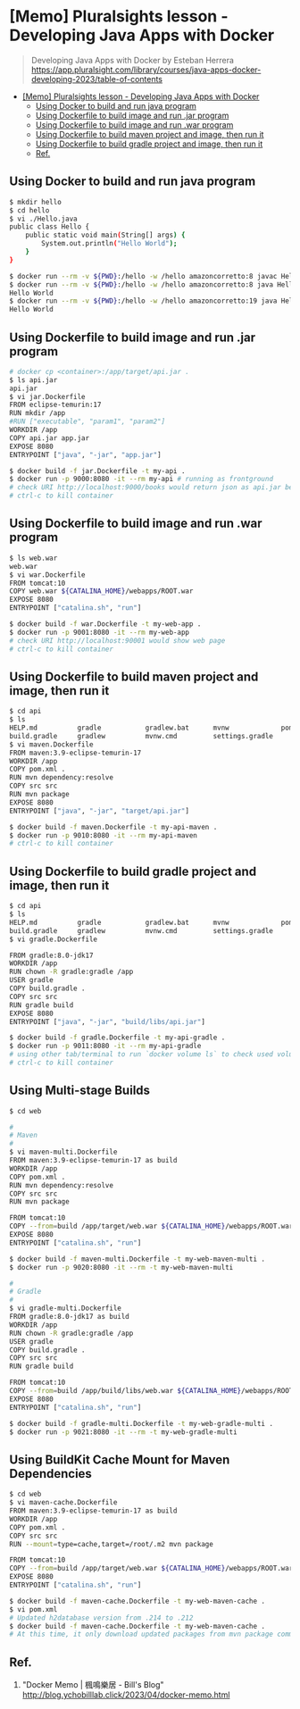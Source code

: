 # [Memo] Pluralsights lesson - Developing Java Apps with Docker

> Developing Java Apps with Docker
> by Esteban Herrera
> https://app.pluralsight.com/library/courses/java-apps-docker-developing-2023/table-of-contents

<!-- TOC -->
* [[Memo] Pluralsights lesson - Developing Java Apps with Docker](#memo-pluralsights-lesson---developing-java-apps-with-docker)
  * [Using Docker to build and run java program](#using-docker-to-build-and-run-java-program)
  * [Using Dockerfile to build image and run .jar program](#using-dockerfile-to-build-image-and-run-jar-program)
  * [Using Dockerfile to build image and run .war program](#using-dockerfile-to-build-image-and-run-war-program)
  * [Using Dockerfile to build maven project and image, then run it](#using-dockerfile-to-build-maven-project-and-image-then-run-it)
  * [Using Dockerfile to build gradle project and image, then run it](#using-dockerfile-to-build-gradle-project-and-image-then-run-it)
  * [Ref.](#ref)
<!-- TOC -->

## Using Docker to build and run java program

```bash
$ mkdir hello
$ cd hello
$ vi ./Hello.java
public class Hello {
    public static void main(String[] args) {
        System.out.println("Hello World");
    }
}

$ docker run --rm -v ${PWD}:/hello -w /hello amazoncorretto:8 javac Hello.java # generate Hello.class to current work directory 
$ docker run --rm -v ${PWD}:/hello -w /hello amazoncorretto:8 java Hello
Hello World
$ docker run --rm -v ${PWD}:/hello -w /hello amazoncorretto:19 java Hello
Hello World
```
## Using Dockerfile to build image and run .jar program

```bash
# docker cp <container>:/app/target/api.jar .
$ ls api.jar
api.jar
$ vi jar.Dockerfile
FROM eclipse-temurin:17
RUN mkdir /app
#RUN ["executable", "param1", "param2"]
WORKDIR /app
COPY api.jar app.jar
EXPOSE 8080
ENTRYPOINT ["java", "-jar", "app.jar"]

$ docker build -f jar.Dockerfile -t my-api .
$ docker run -p 9000:8080 -it --rm my-api # running as frontground
# check URI http://localhost:9000/books would return json as api.jar behavior  
# ctrl-c to kill container
```

## Using Dockerfile to build image and run .war program

```bash
$ ls web.war                                    
web.war
$ vi war.Dockerfile
FROM tomcat:10
COPY web.war ${CATALINA_HOME}/webapps/ROOT.war
EXPOSE 8080
ENTRYPOINT ["catalina.sh", "run"]

$ docker build -f war.Dockerfile -t my-web-app .
$ docker run -p 9001:8080 -it --rm my-web-app 
# check URI http://localhost:90001 would show web page  
# ctrl-c to kill container
```
## Using Dockerfile to build maven project and image, then run it

```bash
$ cd api
$ ls
HELP.md          gradle           gradlew.bat      mvnw             pom.xml          src
build.gradle     gradlew          mvnw.cmd         settings.gradle
$ vi maven.Dockerfile
FROM maven:3.9-eclipse-temurin-17
WORKDIR /app
COPY pom.xml .
RUN mvn dependency:resolve
COPY src src
RUN mvn package
EXPOSE 8080
ENTRYPOINT ["java", "-jar", "target/api.jar"]

$ docker build -f maven.Dockerfile -t my-api-maven .
$ docker run -p 9010:8080 -it --rm my-api-maven
# ctrl-c to kill container
```

## Using Dockerfile to build gradle project and image, then run it

```bash
$ cd api
$ ls
HELP.md          gradle           gradlew.bat      mvnw             pom.xml          src
build.gradle     gradlew          mvnw.cmd         settings.gradle
$ vi gradle.Dockerfile

FROM gradle:8.0-jdk17
WORKDIR /app
RUN chown -R gradle:gradle /app
USER gradle
COPY build.gradle .
COPY src src
RUN gradle build
EXPOSE 8080
ENTRYPOINT ["java", "-jar", "build/libs/api.jar"]

$ docker build -f gradle.Dockerfile -t my-api-gradle .
$ docker run -p 9011:8080 -it --rm my-api-gradle
# using other tab/terminal to run `docker volume ls` to check used volume
# ctrl-c to kill container
```

## Using Multi-stage Builds

```bash
$ cd web

#
# Maven
# 
$ vi maven-multi.Dockerfile
FROM maven:3.9-eclipse-temurin-17 as build
WORKDIR /app
COPY pom.xml .
RUN mvn dependency:resolve
COPY src src
RUN mvn package

FROM tomcat:10
COPY --from=build /app/target/web.war ${CATALINA_HOME}/webapps/ROOT.war
EXPOSE 8080
ENTRYPOINT ["catalina.sh", "run"]

$ docker build -f maven-multi.Dockerfile -t my-web-maven-multi .
$ docker run -p 9020:8080 -it --rm -t my-web-maven-multi

#
# Gradle
#
$ vi gradle-multi.Dockerfile
FROM gradle:8.0-jdk17 as build
WORKDIR /app
RUN chown -R gradle:gradle /app
USER gradle
COPY build.gradle .
COPY src src
RUN gradle build

FROM tomcat:10
COPY --from=build /app/build/libs/web.war ${CATALINA_HOME}/webapps/ROOT.war
EXPOSE 8080
ENTRYPOINT ["catalina.sh", "run"]

$ docker build -f gradle-multi.Dockerfile -t my-web-gradle-multi .
$ docker run -p 9021:8080 -it --rm -t my-web-gradle-multi
```

## Using BuildKit Cache Mount for Maven Dependencies

```bash
$ cd web
$ vi maven-cache.Dockerfile
FROM maven:3.9-eclipse-temurin-17 as build
WORKDIR /app
COPY pom.xml .
COPY src src
RUN --mount=type=cache,target=/root/.m2 mvn package

FROM tomcat:10
COPY --from=build /app/target/web.war ${CATALINA_HOME}/webapps/ROOT.war
EXPOSE 8080
ENTRYPOINT ["catalina.sh", "run"]

$ docker build -f maven-cache.Dockerfile -t my-web-maven-cache .
$ vi pom.xml
# Updated h2database version from .214 to .212
$ docker build -f maven-cache.Dockerfile -t my-web-maven-cache .
# At this time, it only download updated packages from mvn package command
``` 

## Ref.

1. "Docker Memo | 楓鳴樂居 - Bill's Blog"
http://blog.ychobilllab.click/2023/04/docker-memo.html
